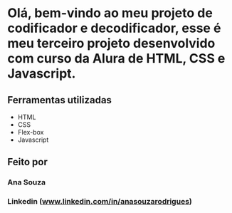 #  Olá, bem-vindo ao meu projeto de codificador e decodificador, esse é meu terceiro projeto desenvolvido com curso da Alura de HTML, CSS e Javascript.
## Ferramentas utilizadas
* HTML
* CSS
* Flex-box
* Javascript
## Feito por
### Ana Souza
### Linkedin (www.linkedin.com/in/anasouzarodrigues)